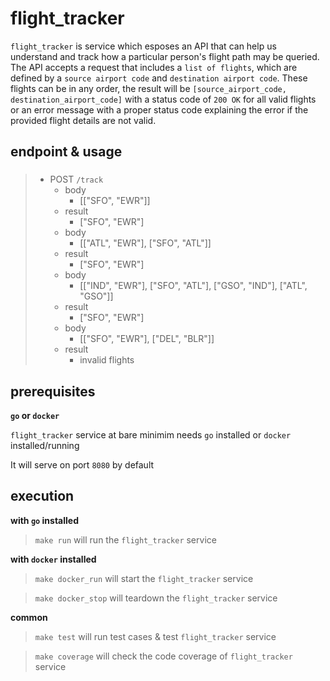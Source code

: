 # flight_tracker

`flight_tracker` is service which esposes an API that can help us understand and track how a particular person's flight path may be queried. The API accepts a request that includes a `list of flights`, which are defined by a `source airport code` and `destination airport code`. These flights can be in any order, the result will be `[source_airport_code, destination_airport_code]` with a status code of `200 OK` for all valid flights or an error message with a proper status code explaining the error if the provided flight details are not valid.


## endpoint & usage
>
> ### 
>
> - POST `/track`
>   - body
>       - [["SFO",  "EWR"]]
>   - result
>       - ["SFO", "EWR"]
>   - body
>       - [["ATL", "EWR"], ["SFO", "ATL"]]
>   - result
>       - ["SFO", "EWR"]
>   - body
>       - [["IND", "EWR"], ["SFO", "ATL"], ["GSO", "IND"], ["ATL", "GSO"]]
>   - result
>       - ["SFO", "EWR"]
>   - body
>       - [["SFO", "EWR"], ["DEL", "BLR"]]
>   - result
>       - invalid flights



## prerequisites
<b>`go` or `docker`</b>

`flight_tracker` service at bare minimim needs `go` installed or `docker` installed/running

It will serve on port `8080` by default

## execution

<b>with `go` installed</b>

>`make run` will run the `flight_tracker` service

<b>with `docker` installed</b>

>`make docker_run` will start the `flight_tracker` service

>`make docker_stop` will teardown the `flight_tracker` service

<b>common</b>

>`make test` will run test cases & test `flight_tracker` service

>`make coverage` will check the code coverage of `flight_tracker` service
